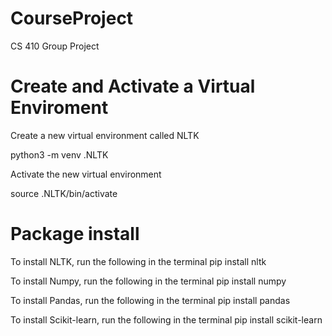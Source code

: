 # CourseProject

CS 410 Group Project


# Create and Activate a Virtual Enviroment 
Create a new virtual environment called NLTK

python3 -m venv .NLTK

Activate the new virtual environment

source .NLTK/bin/activate

# Package install
To install NLTK, run the following in the terminal
pip install nltk

To install Numpy, run the following in the terminal
pip install numpy

To install Pandas, run the following in the terminal
pip install pandas

To install Scikit-learn, run the following in the terminal
pip install scikit-learn
